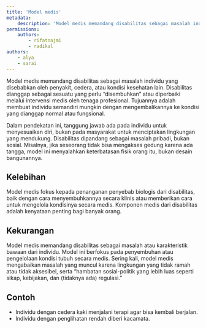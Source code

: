 ```yaml
---
title: 'Model medis'
metadata:
    description: 'Model medis memandang disabilitas sebagai masalah individu yang perlu disembuhkan secara medis, bukan sebagai tanggung jawab sosial. Fokusnya pada penyebab biologis, tapi sering mengabaikan hambatan lingkungan dan sosial.'
permissions:
    authors:
        - rifatnajmi
        - radikal
authors:
    - alya
    - sarai
---
```


Model medis memandang disabilitas sebagai masalah individu yang disebabkan oleh penyakit, cedera, atau kondisi kesehatan lain. Disabilitas dianggap sebagai sesuatu yang perlu “disembuhkan” atau diperbaiki melalui intervensi medis oleh tenaga profesional. Tujuannya adalah membuat individu semandiri mungkin dengan mengembalikannya ke kondisi yang dianggap normal atau fungsional.

Dalam pendekatan ini, tanggung jawab ada pada individu untuk menyesuaikan diri, bukan pada masyarakat untuk menciptakan lingkungan yang mendukung. Disabilitas dipandang sebagai masalah pribadi, bukan sosial. Misalnya, jika seseorang tidak bisa mengakses gedung karena ada tangga, model ini menyalahkan keterbatasan fisik orang itu, bukan desain bangunannya.

## Kelebihan
Model medis fokus kepada penanganan penyebab biologis dari disabilitas, baik dengan cara menyembuhkannya secara klinis atau memberikan cara untuk mengelola kondisinya secara medis. Komponen medis dari disabilitas adalah kenyataan penting bagi banyak orang.

## Kekurangan
Model medis memandang disabilitas sebagai masalah atau karakteristik bawaan dari individu. Model ini berfokus pada penyembuhan atau pengelolaan kondisi tubuh secara medis. Sering kali, model medis mengabaikan masalah yang muncul karena lingkungan yang tidak ramah atau tidak aksesibel, serta “hambatan sosial-politik yang lebih luas seperti sikap, kebijakan, dan (tidaknya ada) regulasi.”

## Contoh
* Individu dengan cedera kaki menjalani terapi agar bisa kembali berjalan.
* Individu dengan penglihatan rendah diberi kacamata.